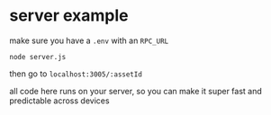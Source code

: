 # server example

make sure you have a `.env` with an `RPC_URL`

`node server.js`

then go to `localhost:3005/:assetId`

all code here runs on your server, so you can make it super fast and predictable across devices